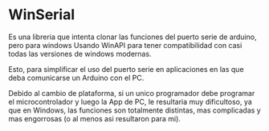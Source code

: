 # WinSerial
Es una libreria que intenta clonar las funciones del puerto serie de arduino, pero para windows Usando WinAPI para tener compatibilidad con 
casi todas las versiones de windows modernas.

Esto, para simplificar el uso del puerto serie en aplicaciones en las que deba comunicarse un Arduino con el PC.

Debido al cambio de plataforma, si un unico programador debe programar el microcontrolador y luego la App de PC, le resultaria 
muy dificultoso, ya que en Windows, las funciones son totalmente distintas, mas complicadas y mas engorrosas (o al menos asi resultaron para mi).
